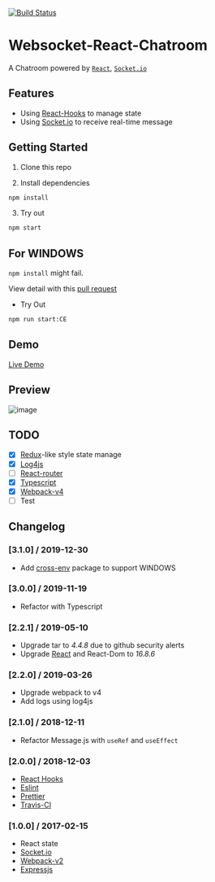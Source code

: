 [![Build Status](https://travis-ci.org/ymyqwe/Websocket-React-Chatroom.svg?branch=master)](https://travis-ci.org/ymyqwe/Websocket-React-Chatroom)

# Websocket-React-Chatroom

A Chatroom powered by [`React`](https://reactjs.org/), [`Socket.io`](https://socket.io/)

## Features

- Using [React-Hooks](https://reactjs.org/docs/hooks-intro.html) to manage state
- Using [Socket.io](https://socket.io/) to receive real-time message

## Getting Started

1. Clone this repo

2. Install dependencies

```bash
npm install
```

3. Try out

```bash
npm start
```

## For WINDOWS

`npm install` might fail.

View detail with this [pull request](https://github.com/ymyqwe/Websocket-React-Chatroom/pull/9)

- Try Out

```bash
npm run start:CE
```

## Demo

[Live Demo](http://chat.yumingyuan.me)

## Preview

![image](https://github.com/ymyqwe/Websocket-React-Chatroom/raw/master/chat.gif)

## TODO

- [x] [Redux](https://github.com/reduxjs/redux)-like style state manage
- [x] [Log4js](https://github.com/log4js-node/log4js-node)
- [ ] [React-router](https://github.com/ReactTraining/react-router)
- [x] [Typescript](https://github.com/Microsoft/TypeScript)
- [x] [Webpack-v4](https://github.com/webpack/webpack)
- [ ] Test

## Changelog

### [3.1.0] / 2019-12-30

- Add [cross-env](https://www.npmjs.com/package/cross-env) package to support WINDOWS

### [3.0.0] / 2019-11-19

- Refactor with Typescript

### [2.2.1] / 2019-05-10

- Upgrade tar to <i>4.4.8</i> due to github security alerts
- Upgrade [React](https://reactjs.org) and React-Dom to <i>16.8.6</i>

### [2.2.0] / 2019-03-26

- Upgrade webpack to v4
- Add logs using log4js

### [2.1.0] / 2018-12-11

- Refactor Message.js with `useRef` and `useEffect`

### [2.0.0] / 2018-12-03

- [React Hooks](https://reactjs.org/docs/hooks-intro.html)
- [Eslint](https://github.com/eslint/eslint)
- [Prettier](https://github.com/prettier/prettier)
- [Travis-CI](https://travis-ci.org/)

### [1.0.0] / 2017-02-15

- React state
- [Socket.io](https://socket.io/)
- [Webpack-v2](https://github.com/webpack/webpack)
- [Expressjs](https://github.com/expressjs/express)

